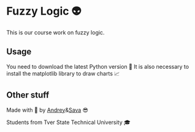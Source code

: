 # Fuzzy Logic 👽

This is our course work on fuzzy logic.

## Usage

You need to download the latest Python version 🐍
It is also necessary to install the matplotlib library to draw charts 📈

## Other stuff

Made with 💛 by [Andrey](https://www.vk.com/poshekhon)&[Sava](https://www.vk.com/ashu1901) 😎

Students from Tver State Technical University 🎓
